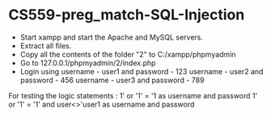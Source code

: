 # CS559-preg_match-SQL-Injection

- Start xampp and start the Apache and MySQL servers.
- Extract all files.
- Copy all the contents of the folder "2" to C:/xampp/phpmyadmin
- Go to 127.0.0.1/phpmyadmin/2/index.php
- Login using
username - user1 and password - 123
username - user2 and password - 456
username - user3 and password - 789

For testing the logic statements : 
1' or '1' = '1 as username and password
1' or '1' = '1' and user<>'user1 as username and password